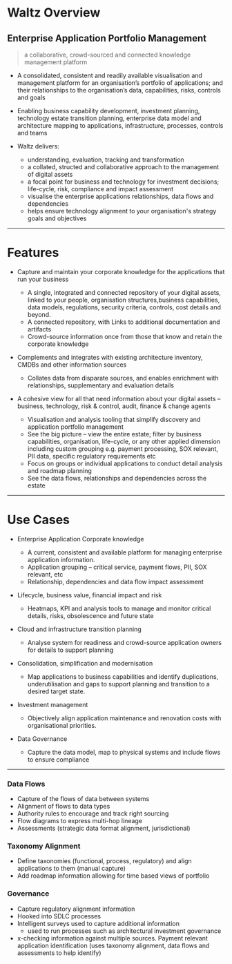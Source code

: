 # Waltz Overview

## Enterprise Application Portfolio Management

> a collaborative, crowd-sourced and connected knowledge management platform

- A consolidated, consistent and readily available visualisation and management platform for an organisation’s portfolio of applications; and their relationships to the organisation’s data, capabilities, risks, controls and goals
- Enabling business capability development, investment planning, technology estate transition planning, enterprise data model and architecture mapping to applications, infrastructure, processes, controls and teams

- Waltz delivers:
    - understanding, evaluation, tracking and transformation
    - a collated, structed and collaborative approach to the management of digital assets
    - a focal point for business and technology for investment decisions; life-cycle, risk, compliance and impact assessment
    - visualise the enterprise applications relationships, data flows and dependencies
    - helps ensure technology alignment to your organisation's strategy goals and objectives

-----

# Features

- Capture and maintain your corporate knowledge for the applications that run your business
    - A single, integrated and connected repository of your digital assets, linked to your people, organisation structures,business capabilities, data models, regulations, security criteria, controls, cost details and beyond.
    - A connected repository, with Links to additional documentation and artifacts
    - Crowd-source information once from those that know and retain the corporate knowledge

- Complements and integrates with existing architecture inventory, CMDBs and other information sources
    - Collates data from disparate sources, and enables enrichment with relationships, supplementary and evaluation details

- A cohesive view for all that need information about your digital assets – business, technology, risk & control, audit, finance &
change agents
    - Visualisation and analysis tooling that simplify discovery and application portfolio management
    - See the big picture – view the entire estate; filter by business capabilities, organisation, life-cycle, or any other applied dimension including custom grouping e.g.
payment processing, SOX relevant, PII data, specific regulatory requirements etc
    - Focus on groups or individual applications to conduct detail analysis and roadmap planning
    - See the data flows, relationships and dependencies across the estate

----


# Use Cases

- Enterprise Application Corporate knowledge
  - A current, consistent and available platform for managing enterprise application information.
  - Application grouping – critical service, payment flows, PII, SOX relevant, etc
  - Relationship, dependencies and data flow impact assessment
  
- Lifecycle, business value, financial impact and risk
  - Heatmaps, KPI and analysis tools to manage and monitor critical details, risks, obsolescence and future state
  
- Cloud and infrastructure transition planning
  - Analyse system for readiness and crowd-source application owners for details to support planning
  
- Consolidation, simplification and modernisation
  - Map applications to business capabilities and identify duplications, underutilisation and gaps to support planning and transition to a desired target state.
  
- Investment management
  - Objectively align application maintenance and renovation costs with organisational priorities.
- Data Governance
  - Capture the data model, map to physical systems and include flows to ensure compliance

----


### Data Flows

- Capture of the flows of data between systems
- Alignment of flows to data types
- Authority rules to encourage and track right sourcing
- Flow diagrams to express multi-hop lineage
- Assessments (strategic data format alignment, jurisdictional)
 
### Taxonomy Alignment

- Define taxonomies (functional, process, regulatory) and align applications to them (manual capture)
- Add roadmap information allowing for time based views of portfolio



### Governance

- Capture regulatory alignment information 
- Hooked into SDLC processes 
- Intelligent surveys used to capture additional information
  - used to run processes such as architectural investment governance
- x-checking information against multiple sources. Payment relevant application identification (uses taxonomy alignment, data flows and assessments to help identify)